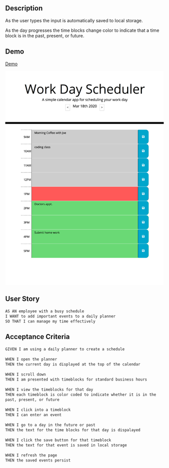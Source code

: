 
## Description
As the user types the input is automatically saved to local storage.

As the day progresses the time blocks change color to indicate that 
a time block is in the past, present, or future.

## Demo 
[Demo](https://tylorkolbeck.github.io/daily-planner/)

![GitHub Logo](/assets/scheduler-demo.png)

## User Story

```
AS AN employee with a busy schedule
I WANT to add important events to a daily planner
SO THAT I can manage my time effectively
```

## Acceptance Criteria

```
GIVEN I am using a daily planner to create a schedule

WHEN I open the planner
THEN the current day is displayed at the top of the calendar

WHEN I scroll down
THEN I am presented with timeblocks for standard business hours

WHEN I view the timeblocks for that day
THEN each timeblock is color coded to indicate whether it is in the past, present, or future

WHEN I click into a timeblock
THEN I can enter an event

WHEN I go to a day in the future or past
THEN the text for the time blocks for that day is dispalayed

WHEN I click the save button for that timeblock
THEN the text for that event is saved in local storage

WHEN I refresh the page
THEN the saved events persist
```